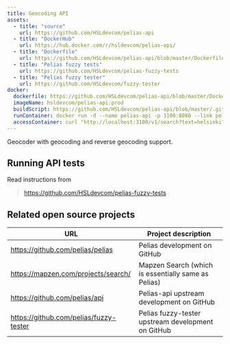 ```yaml
---
title: Geocoding API
assets:
  - title: "source"
    url: https://github.com/HSLdevcom/pelias-api
  - title: "DockerHub"
    url: https://hub.docker.com/r/hsldevcom/pelias-api/
  - title: "Dockerfile"
    url: https://github.com/HSLdevcom/pelias-api/blob/master/Dockerfile
  - title: "Pelias fuzzy tests"
    url: https://github.com/HSLdevcom/pelias-fuzzy-tests
  - title: "Pelias fuzzy tester"
    url: https://github.com/HSLdevcom/fuzzy-tester
docker:
  dockerfile: https://github.com/HSLdevcom/pelias-api/blob/master/Dockerfile
  imageName: hsldevcom/pelias-api:prod
  buildScript: https://github.com/HSLdevcom/pelias-api/blob/master/.github/workflows/scripts/build_and_push_dev.sh
  runContainer: docker run -d --name pelias-api -p 3100:8080 --link pelias-data-container hsldevcom/pelias-api
  accessContainer: curl "http://localhost:3100/v1/search?text=helsinki"
---
```


Geocoder with geocoding and reverse geocoding support.

## Running API tests

Read instructions from

> https://github.com/HSLdevcom/pelias-fuzzy-tests

## Related open source projects

| URL                                    | Project description                                 |
| -------------------------------------- | --------------------------------------------------- |
| https://github.com/pelias/pelias       | Pelias development on GitHub                        |
| https://mapzen.com/projects/search/    | Mapzen Search (which is essentially same as Pelias) |
| https://github.com/pelias/api          | Pelias-api upstream development on GitHub           |
| https://github.com/pelias/fuzzy-tester | Pelias fuzzy-tester upstream development on GitHub  |
